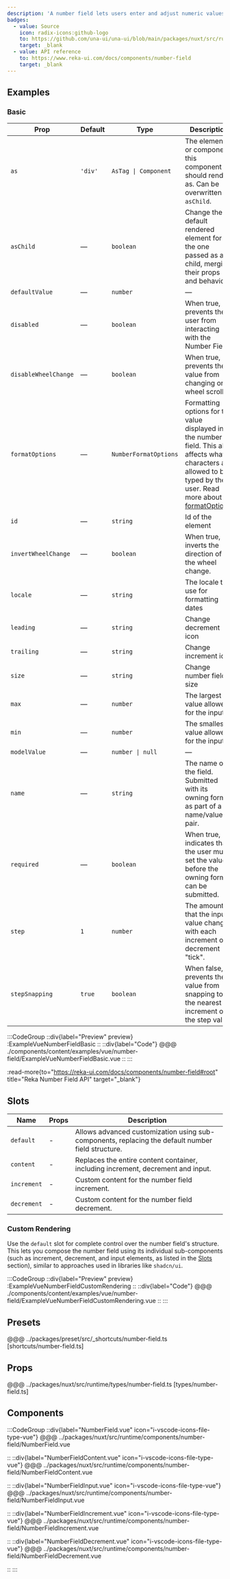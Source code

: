 ```yaml
---
description: 'A number field lets users enter and adjust numeric values with optional increment and decrement controls.'
badges:
  - value: Source
    icon: radix-icons:github-logo
    to: https://github.com/una-ui/una-ui/blob/main/packages/nuxt/src/runtime/components/number-field/Number-Field.vue
    target: _blank
  - value: API reference
    to: https://www.reka-ui.com/docs/components/number-field
    target: _blank
---
```


## Examples

### Basic

| Prop                 | Default | Type                  | Description                                                                                                                                                                                                                       |
| -------------------- | ------- | --------------------- | --------------------------------------------------------------------------------------------------------------------------------------------------------------------------------------------------------------------------------- |
| `as`                 | `'div'` | `AsTag \| Component`  | The element or component this component should render as. Can be overwritten by `asChild`.                                                                                                                                        |
| `asChild`            | —       | `boolean`             | Change the default rendered element for the one passed as a child, merging their props and behavior.                                                                                                                              |
| `defaultValue`       | —       | `number`              | —                                                                                                                                                                                                                                 |
| `disabled`           | —       | `boolean`             | When true, prevents the user from interacting with the Number Field.                                                                                                                                                              |
| `disableWheelChange` | —       | `boolean`             | When true, prevents the value from changing on wheel scroll.                                                                                                                                                                      |
| `formatOptions`      | —       | `NumberFormatOptions` | Formatting options for the value displayed in the number field. This also affects what characters are allowed to be typed by the user. Read more about [formatOptions](https://reka-ui.com/docs/components/number-field#example). |
| `id`                 | —       | `string`              | Id of the element                                                                                                                                                                                                                 |
| `invertWheelChange`  | —       | `boolean`             | When true, inverts the direction of the wheel change.                                                                                                                                                                             |
| `locale`             | —       | `string`              | The locale to use for formatting dates                                                                                                                                                                                            |
| `leading`            | —       | `string`              | Change decrement icon                                                                                                                                                                                                             |
| `trailing`           | —       | `string`              | Change increment icon                                                                                                                                                                                                             |
| `size`               | —       | `string`              | Change number field size                                                                                                                                                                                                          |
| `max`                | —       | `number`              | The largest value allowed for the input.                                                                                                                                                                                          |
| `min`                | —       | `number`              | The smallest value allowed for the input.                                                                                                                                                                                         |
| `modelValue`         | —       | `number \| null`      | —                                                                                                                                                                                                                                 |
| `name`               | —       | `string`              | The name of the field. Submitted with its owning form as part of a name/value pair.                                                                                                                                               |
| `required`           | —       | `boolean`             | When true, indicates that the user must set the value before the owning form can be submitted.                                                                                                                                    |
| `step`               | `1`     | `number`              | The amount that the input value changes with each increment or decrement "tick".                                                                                                                                                  |
| `stepSnapping`       | `true`  | `boolean`             | When false, prevents the value from snapping to the nearest increment of the step value.                                                                                                                                          |

:::CodeGroup
::div{label="Preview" preview}
:ExampleVueNumberFieldBasic
::
::div{label="Code"}
@@@ ./components/content/examples/vue/number-field/ExampleVueNumberFieldBasic.vue
::
:::

:read-more{to="https://reka-ui.com/docs/components/number-field#root" title="Reka Number Field API" target="_blank"}

## Slots

| Name        | Props | Description                                                                                       |
| ----------- | ----- | ------------------------------------------------------------------------------------------------- |
| `default`   | -     | Allows advanced customization using sub-components, replacing the default number field structure. |
| `content`   | -     | Replaces the entire content container, including increment, decrement and input.                  |
| `increment` | -     | Custom content for the number field increment.                                                    |
| `decrement` | -     | Custom content for the number field decrement.                                                    |

### Custom Rendering

Use the `default` slot for complete control over the number field's structure. This lets you compose the number field using its individual sub-components (such as increment, decrement, and input elements, as listed in the [Slots](#slots) section), similar to approaches used in libraries like `shadcn/ui`.

:::CodeGroup
::div{label="Preview" preview}
:ExampleVueNumberFieldCustomRendering
::
::div{label="Code"}
@@@ ./components/content/examples/vue/number-field/ExampleVueNumberFieldCustomRendering.vue
::
:::

## Presets

@@@ ../packages/preset/src/_shortcuts/number-field.ts [shortcuts/number-field.ts]

## Props

@@@ ../packages/nuxt/src/runtime/types/number-field.ts [types/number-field.ts]

## Components

:::CodeGroup
::div{label="NumberField.vue" icon="i-vscode-icons-file-type-vue"}
@@@ ../packages/nuxt/src/runtime/components/number-field/NumberField.vue

::
::div{label="NumberFieldContent.vue" icon="i-vscode-icons-file-type-vue"}
@@@ ../packages/nuxt/src/runtime/components/number-field/NumberFieldContent.vue

::
::div{label="NumberFieldInput.vue" icon="i-vscode-icons-file-type-vue"}
@@@ ../packages/nuxt/src/runtime/components/number-field/NumberFieldInput.vue

::
::div{label="NumberFieldIncrement.vue" icon="i-vscode-icons-file-type-vue"}
@@@ ../packages/nuxt/src/runtime/components/number-field/NumberFieldIncrement.vue

::
::div{label="NumberFieldDecrement.vue" icon="i-vscode-icons-file-type-vue"}
@@@ ../packages/nuxt/src/runtime/components/number-field/NumberFieldDecrement.vue

::
:::
